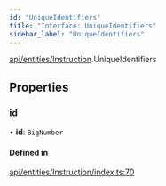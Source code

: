 ```yaml
---
id: "UniqueIdentifiers"
title: "Interface: UniqueIdentifiers"
sidebar_label: "UniqueIdentifiers"
---
```


[api/entities/Instruction](../../../../../modules/API/Entities/Instruction/Instruction.md).UniqueIdentifiers

## Properties

### id

• **id**: `BigNumber`

#### Defined in

[api/entities/Instruction/index.ts:70](https://github.com/PolymeshAssociation/polymesh-sdk/blob/968f8d70c/src/api/entities/Instruction/index.ts#L70)
